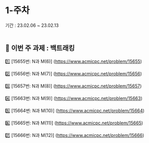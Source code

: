 # 1-주차
기간 : 23.02.06 ~ 23.02.13
<br> <br>

## 🧸 이번 주 과제 : 백트래킹
1️⃣  [15655번: N과 M(6)] (https://www.acmicpc.net/problem/15655)

2️⃣  [15656번: N과 M(7)] (https://www.acmicpc.net/problem/15656)

3️⃣  [15657번: N과 M(8)] (https://www.acmicpc.net/problem/15657)

4️⃣  [15663번: N과 M(9)] (https://www.acmicpc.net/problem/15663)

5️⃣  [15664번: N과 M(10)] (https://www.acmicpc.net/problem/15664)

6️⃣  [15665번: N과 M(11)] (https://www.acmicpc.net/problem/15665)

7️⃣  [15666번: N과 M(12)] (https://www.acmicpc.net/problem/15666)
